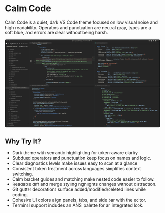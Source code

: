 # Calm Code

Calm Code is a quiet, dark VS Code theme focused on low visual noise and high readability. Operators and punctuation are neutral gray, types are a soft blue, and errors are clear without being harsh.

![Calm Code example](example.png)

## Why Try It?

- Dark theme with semantic highlighting for token-aware clarity.
- Subdued operators and punctuation keep focus on names and logic.
- Clear diagnostics levels make issues easy to scan at a glance.
- Consistent token treatment across languages simplifies context switching.
- Calm bracket guides and matching make nested code easier to follow.
- Readable diff and merge styling highlights changes without distraction.
- Git gutter decorations surface added/modified/deleted lines while coding.
- Cohesive UI colors align panels, tabs, and side bar with the editor.
- Terminal support includes an ANSI palette for an integrated look.
